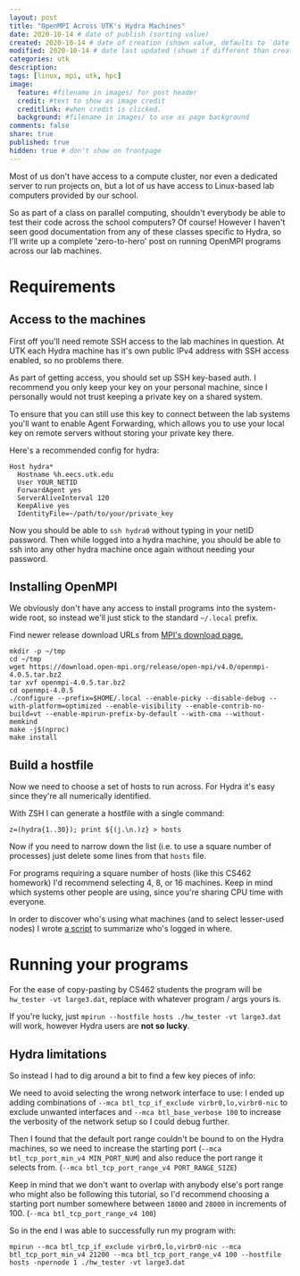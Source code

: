 ```yaml
---
layout: post
title: "OpenMPI Across UTK's Hydra Machines"
date: 2020-10-14 # date of publish (sorting value)
created: 2020-10-14 # date of creation (shown value, defaults to `date`)
modified: 2020-10-14 # date last updated (shown if different than created)
categories: utk
description:
tags: [linux, mpi, utk, hpc]
image:
  feature: #filename in images/ for post header
  credit: #text to show as image credit
  creditlink: #when credit is clicked.
  background: #filename in images/ to use as page background
comments: false
share: true
published: true
hidden: true # don't show on frontpage
---
```


Most of us don't have access to a compute cluster, nor even a dedicated server to run projects on, but a lot of us have access to Linux-based lab computers provided by our school.

So as part of a class on parallel computing, shouldn't everybody be able to test their code across the school computers? Of course! However I haven't seen good documentation from any of these classes specific to Hydra, so I'll write up a complete 'zero-to-hero' post on running OpenMPI programs across our lab machines.


# Requirements

## Access to the machines

First off you'll need remote SSH access to the lab machines in question. At UTK each Hydra machine has it's own public IPv4 address with SSH access enabled, so no problems there.

As part of getting access, you should set up SSH key-based auth. I recommend you only keep your key on your personal machine, since I personally would not trust keeping a private key on a shared system.

To ensure that you can still use this key to connect between the lab systems you'll want to enable Agent Forwarding, which allows you to use your local key on remote servers without storing your private key there.

Here's a recommended config for hydra:

```
Host hydra*
  Hostname %h.eecs.utk.edu
  User YOUR_NETID
  ForwardAgent yes
  ServerAliveInterval 120
  KeepAlive yes
  IdentityFile=~/path/to/your/private_key
```

Now you should be able to `ssh hydra0` without typing in your netID password. Then while logged into a hydra machine, you should be able to ssh into any other hydra machine once again without needing your password.

## Installing OpenMPI

We obviously don't have any access to install programs into the system-wide root, so instead we'll just stick to the standard `~/.local` prefix.

Find newer release download URLs from [MPI's download page.](https://www.open-mpi.org/software/ompi/v4.0/)

```shell
mkdir -p ~/tmp
cd ~/tmp
wget https://download.open-mpi.org/release/open-mpi/v4.0/openmpi-4.0.5.tar.bz2
tar xvf openmpi-4.0.5.tar.bz2
cd openmpi-4.0.5
./configure --prefix=$HOME/.local --enable-picky --disable-debug --with-platform=optimized --enable-visibility --enable-contrib-no-build=vt --enable-mpirun-prefix-by-default --with-cma --without-memkind
make -j$(nproc)
make install
```

## Build a hostfile

Now we need to choose a set of hosts to run across. For Hydra it's easy since they're all numerically identified.

With ZSH I can generate a hostfile with a single command:

```shell
z=(hydra{1..30}); print ${(j.\n.)z} > hosts
```

Now if you need to narrow down the list (i.e. to use a square number of processes) just delete some lines from that `hosts` file.

For programs requiring a square number of hosts (like this CS462 homework) I'd recommend selecting 4, 8, or 16 machines. Keep in mind which systems other people are using, since you're sharing CPU time with everyone.

In order to discover who's using what machines (and to select lesser-used nodes) I wrote [a script](https://github.com/robobenklein/configs/blob/master/sbin/whosonhydra) to summarize who's logged in where.

# Running your programs

For the ease of copy-pasting by CS462 students the program will be `hw_tester -vt large3.dat`, replace with whatever program / args yours is.

If you're lucky, just `mpirun --hostfile hosts ./hw_tester -vt large3.dat` will work, however Hydra users are **not so lucky**.

## Hydra limitations

So instead I had to dig around a bit to find a few key pieces of info:

We need to avoid selecting the wrong network interface to use: I ended up adding combinations of `--mca btl_tcp_if_exclude virbr0,lo,virbr0-nic` to exclude unwanted interfaces and `--mca btl_base_verbose 100` to increase the verbosity of the network setup so I could debug further.

Then I found that the default port range couldn't be bound to on the Hydra machines, so we need to increase the starting port (`--mca btl_tcp_port_min_v4 MIN_PORT_NUM`) and also reduce the port range it selects from. (`--mca btl_tcp_port_range_v4 PORT_RANGE_SIZE`)

Keep in mind that we don't want to overlap with anybody else's port range who might also be following this tutorial, so I'd recommend choosing a starting port number somewhere between `18000` and `28000` in increments of 100. (`--mca btl_tcp_port_range_v4 100`)

So in the end I was able to successfully run my program with:

```shell
mpirun --mca btl_tcp_if_exclude virbr0,lo,virbr0-nic --mca btl_tcp_port_min_v4 21200 --mca btl_tcp_port_range_v4 100 --hostfile hosts -npernode 1 ./hw_tester -vt large3.dat
```
